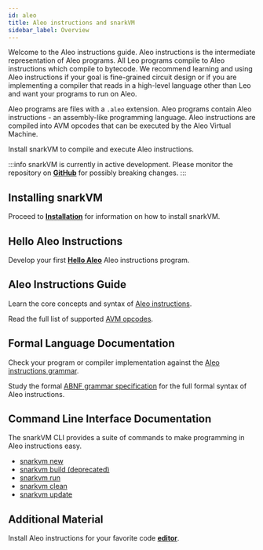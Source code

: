 ```yaml
---
id: aleo
title: Aleo instructions and snarkVM
sidebar_label: Overview
---
```

Welcome to the Aleo instructions guide. Aleo instructions is the intermediate representation of Aleo programs.
All Leo programs compile to Aleo instructions which compile to bytecode.
We recommend learning and using Aleo instructions if your goal is fine-grained circuit design or
if you are implementing a compiler that reads in a high-level language other than Leo and want your programs to run on Aleo.

Aleo programs are files with a `.aleo` extension.
Aleo programs contain Aleo instructions - an assembly-like programming language.
Aleo instructions are compiled into AVM opcodes that can be executed by the Aleo Virtual Machine.

Install snarkVM to compile and execute Aleo instructions.

:::info
snarkVM is currently in active development. Please monitor the repository on [**GitHub**](https://github.com/AleoHQ/snarkVM) for possibly breaking changes.
:::

## Installing snarkVM

Proceed to [**Installation**](./aleo/01_installation.md) for information on how to install snarkVM.

## Hello Aleo Instructions

Develop your first [**Hello Aleo**](./aleo/02_hello.md) Aleo instructions program.

## Aleo Instructions Guide

Learn the core concepts and syntax of [Aleo instructions](./aleo/03_language.md).

Read the full list of supported [AVM opcodes](./aleo/04_opcodes.md).

## Formal Language Documentation

Check your program or compiler implementation against the [Aleo instructions grammar](./aleo/06_grammar.md).

Study the formal [ABNF grammar specification](https://github.com/AleoHQ/grammars) for the full formal syntax of Aleo instructions.

## Command Line Interface Documentation

The snarkVM CLI provides a suite of commands to make programming in Aleo instructions easy.

* [snarkvm new](./aleo/05_commands.md#snarkvm-new)
* [snarkvm build (deprecated)](./aleo/05_commands.md#snarkvm-build)
* [snarkvm run](./aleo/05_commands.md#snarkvm-run)
* [snarkvm clean](./aleo/05_commands.md#snarkvm-clean)
* [snarkvm update](./aleo/05_commands.md#snarkvm-update)

[//]: # (5. [aleo node]&#40;./aleo/05_commands.md#5-aleo-node&#41;)
[//]: # (6. [aleo deploy]&#40;./aleo/05_commands.md#6-aleo-deploy&#41;)

## Additional Material

Install Aleo instructions for your favorite code [**editor**](./aleo/07_tooling.md).
